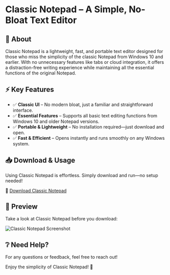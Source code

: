 # Classic Notepad – A Simple, No-Bloat Text Editor  

## 📝 About  

Classic Notepad is a lightweight, fast, and portable text editor designed for those who miss the simplicity of the classic Notepad from Windows 10 and earlier. With no unnecessary features like tabs or cloud integration, it offers a distraction-free writing experience while maintaining all the essential functions of the original Notepad.  

## ⚡ Key Features  

- ✅ **Classic UI** – No modern bloat, just a familiar and straightforward interface.  
- ✅ **Essential Features** – Supports all basic text editing functions from Windows 10 and older Notepad versions.  
- ✅ **Portable & Lightweight** – No installation required—just download and open.  
- ✅ **Fast & Efficient** – Opens instantly and runs smoothly on any Windows system.  

## 📥 Download & Usage  

Using Classic Notepad is effortless. Simply download and run—no setup needed!  

🔗 [Download Classic Notepad](https://github.com/itx-jd/classic-notepad/releases/download/1.0.0/Notepad.v1.0.0.exe)  

## 📸 Preview  

Take a look at Classic Notepad before you download:  

![Classic Notepad Screenshot](NotepadScreenshot.png)  

## ❔ Need Help?  

For any questions or feedback, feel free to reach out!  

Enjoy the simplicity of Classic Notepad! 🚀  

